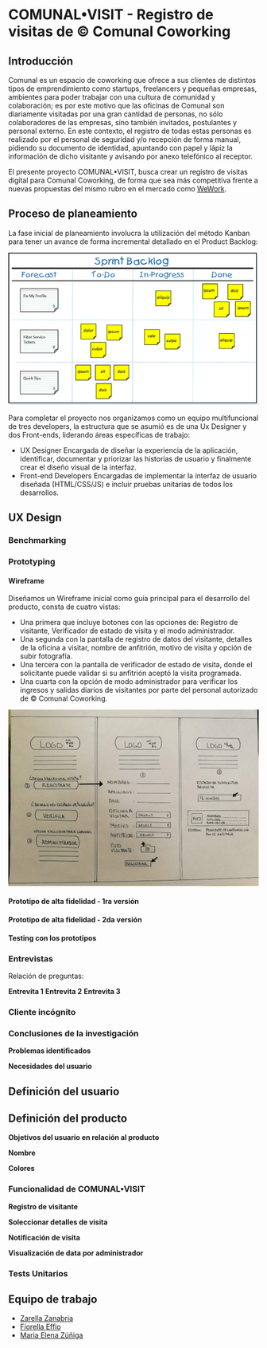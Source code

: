 # COMUNAL•VISIT - Registro de visitas de © Comunal Coworking

## Introducción
Comunal es un espacio de coworking que ofrece a sus clientes de distintos tipos de emprendimiento como startups, freelancers y pequeñas empresas, ambientes para poder trabajar con una cultura de comunidad y colaboración; es por este motivo que las oficinas de Comunal son diariamente visitadas por una gran cantidad de personas, no sólo colaboradores de las empresas, sino también invitados, postulantes y personal externo. En este contexto, el registro de todas estas personas es realizado por el personal de seguridad y/o recepción de forma manual, pidiendo su documento de identidad, apuntando con papel y lápiz la información de dicho visitante y avisando por anexo telefónico al receptor.

El presente proyecto COMUNAL•VISIT, busca crear un registro de visitas digital para Comunal Coworking, de forma que sea más competitiva frente a nuevas propuestas del mismo rubro en el mercado como [WeWork](https://www.googleadservices.com/pagead/aclk?sa=L&ai=DChcSEwilrK_T5KjcAhWCj7MKHexzAEgYABAAGgJxbg&ohost=www.google.cl&cid=CAASE-RoAxXTp1Cd0ErxEHpPSGuF4Hk&sig=AOD64_38ykNPf0QRtI9n4CFtpQpth-MrNQ&q=&ved=0ahUKEwjswKvT5KjcAhVkU98KHUcYCeMQ0QwIJA&adurl=).

## Proceso de planeamiento
La fase inicial de planeamiento involucra la utilización del método Kanban para tener un avance de forma incremental detallado en el Product Backlog:

![Backlog](imgs-readme/backlog.png)

Para completar el proyecto nos organizamos como un equipo multifuncional de tres developers, la estructura que se asumió es de una Ux Designer y dos Front-ends, liderando áreas específicas de trabajo: 
* UX Designer
    Encargada de diseñar la experiencia de la aplicación, identificar, documentar y priorizar las historias de usuario y finalmente crear el diseño visual de la interfaz.
* Front-end Developers
    Encargadas de implementar la interfaz de usuario diseñada (HTML/CSS/JS) e incluir pruebas unitarias de todos los desarrollos.

## UX Design

### Benchmarking

### Prototyping

#### Wireframe
Diseñamos un Wireframe inicial como guía principal para el desarrollo del producto, consta de cuatro vistas:
* Una primera que incluye botones con las opciones de: Registro de visitante, Verificador de estado de visita y el modo administrador.
* Una segunda con la pantalla de registro de datos del visitante, detalles de la oficina a visitar, nombre de anfitrión, motivo de visita y opción de subir fotografía.
* Una tercera con la pantalla de verificador de estado de visita, donde el solicitante puede validar si su anfitrión aceptó la visita programada.
* Una cuarta con la opción de modo administrador para verificar los ingresos y salidas diarios de visitantes por parte del personal autorizado de © Comunal Coworking.

![Wireframe](imgs-readme/wireframe.jpg)


#### Prototipo de alta fidelidad - 1ra versión

#### Prototipo de alta fidelidad - 2da versión

#### Testing con los prototipos


### Entrevistas

Relación de preguntas:

**Entrevita 1**
**Entrevita 2**
**Entrevita 3**

### Cliente incógnito

### Conclusiones de la investigación 

**Problemas identificados**

**Necesidades del usuario**

## Definición del usuario

## Definición del producto

**Objetivos del usuario en relación al producto**

**Nombre**

**Colores**

### Funcionalidad de COMUNAL•VISIT

**Registro de visitante**

**Soleccionar detalles de visita**

**Notificación de visita**

**Visualización de data por administrador**

### Tests Unitarios

## Equipo de trabajo
* [Zarella Zanabria](https://github.com/ZarelixCoder)
* [Fiorella Effio](https://github.com/FiorellaEffio)
* [Maria Elena Zúñiga](https://github.com/malenazp)
